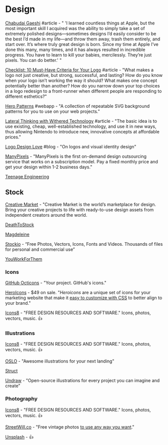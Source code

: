# Design

[Chabudai Gaeshi](http://ignorethecode.net/blog/2012/04/28/chabudai_gaeshi/) \#article - " 'I learned countless things at Apple, but the most important skill I acquired was the ability to simply take a set of extremely polished designs—sometimes designs I’d easily consider to be the best I’d made in my life—and throw them away, trash them entirely, and start over. It’s where truly great design is born. Since my time at Apple I’ve done this many, many times, and it has always resulted in incredible progress. You have to learn to kill your babies, mercilessly. They’re just pixels. You can do better.' "

[Checklist: 10 Must-Have Criteria for Your Logo](https://gistbrands.net/10-must-have-logo-criteria/) \#article - "What makes a logo not just creative, but strong, successful, and lasting? How do you know when your logo isn’t working the way it should? What makes one concept potentially better than another? How do you narrow down your top choices in a logo redesign to a front-runner when different people are responding to different esthetics?"

[Hero Patterns](https://www.heropatterns.com/) \#webapp - "A collection of repeatable SVG background patterns for you to use on your web projects."

[Lateral Thinking with Withered Technology](http://ignorethecode.net/blog/2013/09/05/lateral_thinking_with_withered_technology/) \#article - "The basic idea is to use existing, cheap, well-established technology, and use it in new ways, thus allowing Nintendo to introduce new, innovative concepts at affordable prices."

[Logo Design Love](https://www.logodesignlove.com/) \#blog - "On logos and visual identity design"

[ManyPixels](https://manypixels.co/) - "ManyPixels is the first on-demand design outsourcing service that works on a subscription model. Pay a fixed monthly price and get your design within 1-2 business days."

[Teenage Engineering](https://teenage.engineering/)

## Stock

[Creative Market](https://creativemarket.com/) - "Creative Market is the world’s marketplace for design. Bring your creative projects to life with ready-to-use design assets from independent creators around the world.

[DeathToStock](http://deathtothestockphoto.com/)

[Magdeleine](https://magdeleine.co/browse/)

[Stockio](https://www.stockio.com/) - “Free Photos, Vectors, Icons, Fonts and Videos. Thousands of files for personal and commercial use”

[YouWorkForThem](https://www.youworkforthem.com/graphics/)

### Icons

[GitHub Octicons](https://octicons.github.com/) - "Your project. GitHub's icons."

[HeroIcons](http://www.heroicons.com/) - $49 on sale. "_Heroicons_ are a unique set of icons for your marketing website that make it [easy to customize with CSS](http://www.heroicons.com/#customization) to better align to your brand."

[Icons8](https://icons8.com/) - "FREE DESIGN RESOURCES AND SOFTWARE." Icons, photos, vectors, music. 👍

### Illustrations

[Icons8](https://icons8.com/) - "FREE DESIGN RESOURCES AND SOFTWARE." Icons, photos, vectors, music. 👍

[OSLO](https://craftwork.design/oslo-illustrations/) - "Awesome illustrations for your next landing"

[Struct](https://struct.rocks/)

[Undraw](https://undraw.co/) - "Open-source illustrations for every project you can imagine and create"

### Photography

[Icons8](https://icons8.com/) - "FREE DESIGN RESOURCES AND SOFTWARE." Icons, photos, vectors, music. 👍

[StreetWill.co](http://streetwill.co/) - "Free vintage photos [to use any way you want](http://creativecommons.org/publicdomain/zero/1.0/)."

[Unsplash](https://unsplash.com/) - 👍



